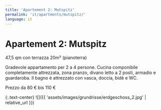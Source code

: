 ```yaml
---
title: 'Apartement 2: Mutspitz'
permalink: 'it/apartments/mutspitz/'
language: it
---
```


# Apartement 2: Mutspitz

47,5 qm con terrazza 20m² (pianoterra)

Gradevole appartamento per 2 a 4 persone. Cucina componibile completamente attrezzata,
zona pranzo, divano letto a 2 posti, armadio e guardaroba.
Il bagno é attrezzato con vasca, doccia, bidè e WC.


Prezzo da 80 € bis 110 €

{:.text-center}
![]({{ 'assets/images/grundrisse/erdgeschoss_2.jpg' | relative_url }})